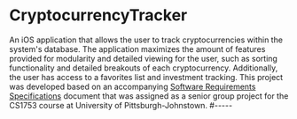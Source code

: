 # CryptocurrencyTracker
An iOS application that allows the user to track cryptocurrencies within the system's database. The application maximizes the amount of features provided for modularity and detailed viewing for the user, such as sorting functionality and detailed breakouts of each cryptocurrency. Additionally, the user has access to a favorites list and investment tracking. This project was developed based on an accompanying [Software Requirements Specifications](https://github.com/Jacob-Hoff-man/CryptocurrencyTracker/blob/master/CryptoTracker%20Software%20Requirements%20Specifications.pdf)  document that was assigned as a senior group project for the CS1753 course at University of Pittsburgh-Johnstown.
#-----

